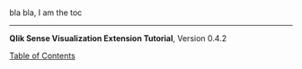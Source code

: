 # 

bla bla, I am the toc

---
**Qlik Sense Visualization Extension Tutorial**, Version 0.4.2<br/>


[Table of Contents](00-TOC.md)